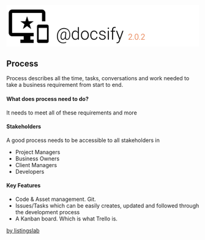 ![header](../../media/header.png) 

## Process 



Process describes all the time, tasks, conversations and work needed to take a business requirement from start to end.

#### What does process need to do?

It needs to meet all of these requirements and more

#### Stakeholders 

A good process needs to be accessible to all stakeholders in 

- Project Managers
- Business Owners 
- Client Managers 
- Developers 

#### Key Features

- Code & Asset management. Git.
- Issues/Tasks which can be easily creates, updated and followed through the development process
- A Kanban board. Which is what Trello is.




[by listingslab](https://listingslab.com/docsify) 